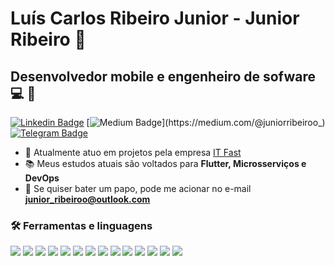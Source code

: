 # Luís Carlos Ribeiro Junior - Junior Ribeiro :man:
## Desenvolvedor mobile e engenheiro de sofware :computer: :iphone:

[![Linkedin Badge](https://img.shields.io/badge/-LinkedIn-blue?style=flat-square&logo=Linkedin&logoColor=white&link=https://www.linkedin.com/in/juniorribeiroo/)](https://www.linkedin.com/in/juniorribeiroo/) 
[![Medium Badge](https://img.shields.io/badge/-Medium-black?style=flat-square&logo=medium&logoColor=white&link=https://medium.com/@juniorribeiroo_)](https://medium.com/@juniorribeiroo_)
[![Telegram Badge](https://img.shields.io/badge/-Telegram-white?style=flat-square&logo=Telegram&logoColor=white&link=http://t.me/juniorribeiroo)](http://t.me/juniorribeiroo)

- :telescope: Atualmente atuo em projetos pela empresa [IT Fast](https://itfast.com.br/site)
- :books: Meus estudos atuais são voltados para **Flutter, Microsserviços e DevOps**
- :speech_balloon: Se quiser bater um papo, pode me acionar no e-mail **junior_ribeiroo@outlook.com**

### 🛠 Ferramentas e linguagens

![](https://img.shields.io/badge/Code-Flutter-informational?style=for-the-badge&logo=flutter&logoColor=white&color=0270EE)
![](https://img.shields.io/badge/Code-Dart-informational?style=for-the-badge&logo=dart&logoColor=white&color=0270EE)
![](https://img.shields.io/badge/Code-Kotlin-informational?style=for-the-badge&logo=kotlin&logoColor=white&color=0270EE)
![](https://img.shields.io/badge/Code-Java-informational?style=for-the-badge&logo=java&logoColor=white&color=0270EE)
![](https://img.shields.io/badge/Code-JavaScript-informational?style=for-the-badge&logo=javascript&logoColor=white&color=0270EE)
![](https://img.shields.io/badge/Code-TypeScript-informational?style=for-the-badge&logo=typescript&logoColor=white&color=0270EE)
![](https://img.shields.io/badge/Code-Node.Js-informational?style=for-the-badge&logo=node.js&logoColor=white&color=0270EE)
![](https://img.shields.io/badge/Database-MySql-informational?style=for-the-badge&logo=mysql&logoColor=white&color=0270EE)
![](https://img.shields.io/badge/Database-PostgreSQL-informational?style=for-the-badge&logo=postgresql&logoColor=white&color=0270EE)
![](https://img.shields.io/badge/Database-MongoDB-informational?style=for-the-badge&logo=mongodb&logoColor=white&color=0270EE)
![](https://img.shields.io/badge/Tools-Docker-informational?style=for-the-badge&logo=docker&logoColor=white&color=0270EE)
![](https://img.shields.io/badge/Cloud-Azure-informational?style=for-the-badge&logo=azuredevops&logoColor=white&color=0270EE)
![](https://img.shields.io/badge/Cloud-AWS-informational?style=for-the-badge&logo=amazon&logoColor=white&color=0270EE)
![](https://img.shields.io/badge/CI/CD-Git-informational?style=for-the-badge&logo=git&logoColor=white&color=0270EE)
